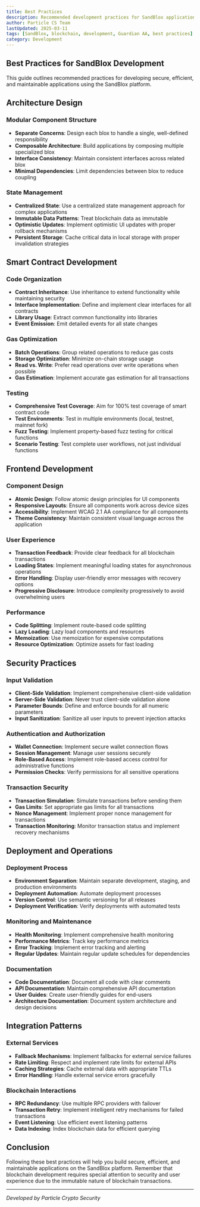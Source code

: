 ```yaml
---
title: Best Practices
description: Recommended development practices for SandBlox applications
author: Particle CS Team
lastUpdated: 2025-03-11
tags: [SandBlox, blockchain, development, Guardian AA, best practices]
category: Development
---
```


## Best Practices for SandBlox Development

This guide outlines recommended practices for developing secure, efficient, and maintainable applications using the SandBlox platform.

## Architecture Design

### Modular Component Structure

- **Separate Concerns**: Design each blox to handle a single, well-defined responsibility
- **Composable Architecture**: Build applications by composing multiple specialized blox
- **Interface Consistency**: Maintain consistent interfaces across related blox
- **Minimal Dependencies**: Limit dependencies between blox to reduce coupling

### State Management

- **Centralized State**: Use a centralized state management approach for complex applications
- **Immutable Data Patterns**: Treat blockchain data as immutable
- **Optimistic Updates**: Implement optimistic UI updates with proper rollback mechanisms
- **Persistent Storage**: Cache critical data in local storage with proper invalidation strategies

## Smart Contract Development

### Code Organization

- **Contract Inheritance**: Use inheritance to extend functionality while maintaining security
- **Interface Implementation**: Define and implement clear interfaces for all contracts
- **Library Usage**: Extract common functionality into libraries
- **Event Emission**: Emit detailed events for all state changes

### Gas Optimization

- **Batch Operations**: Group related operations to reduce gas costs
- **Storage Optimization**: Minimize on-chain storage usage
- **Read vs. Write**: Prefer read operations over write operations when possible
- **Gas Estimation**: Implement accurate gas estimation for all transactions

### Testing

- **Comprehensive Test Coverage**: Aim for 100% test coverage of smart contract code
- **Test Environments**: Test in multiple environments (local, testnet, mainnet fork)
- **Fuzz Testing**: Implement property-based fuzz testing for critical functions
- **Scenario Testing**: Test complete user workflows, not just individual functions

## Frontend Development

### Component Design

- **Atomic Design**: Follow atomic design principles for UI components
- **Responsive Layouts**: Ensure all components work across device sizes
- **Accessibility**: Implement WCAG 2.1 AA compliance for all components
- **Theme Consistency**: Maintain consistent visual language across the application

### User Experience

- **Transaction Feedback**: Provide clear feedback for all blockchain transactions
- **Loading States**: Implement meaningful loading states for asynchronous operations
- **Error Handling**: Display user-friendly error messages with recovery options
- **Progressive Disclosure**: Introduce complexity progressively to avoid overwhelming users

### Performance

- **Code Splitting**: Implement route-based code splitting
- **Lazy Loading**: Lazy load components and resources
- **Memoization**: Use memoization for expensive computations
- **Resource Optimization**: Optimize assets for fast loading

## Security Practices

### Input Validation

- **Client-Side Validation**: Implement comprehensive client-side validation
- **Server-Side Validation**: Never trust client-side validation alone
- **Parameter Bounds**: Define and enforce bounds for all numeric parameters
- **Input Sanitization**: Sanitize all user inputs to prevent injection attacks

### Authentication and Authorization

- **Wallet Connection**: Implement secure wallet connection flows
- **Session Management**: Manage user sessions securely
- **Role-Based Access**: Implement role-based access control for administrative functions
- **Permission Checks**: Verify permissions for all sensitive operations

### Transaction Security

- **Transaction Simulation**: Simulate transactions before sending them
- **Gas Limits**: Set appropriate gas limits for all transactions
- **Nonce Management**: Implement proper nonce management for transactions
- **Transaction Monitoring**: Monitor transaction status and implement recovery mechanisms

## Deployment and Operations

### Deployment Process

- **Environment Separation**: Maintain separate development, staging, and production environments
- **Deployment Automation**: Automate deployment processes
- **Version Control**: Use semantic versioning for all releases
- **Deployment Verification**: Verify deployments with automated tests

### Monitoring and Maintenance

- **Health Monitoring**: Implement comprehensive health monitoring
- **Performance Metrics**: Track key performance metrics
- **Error Tracking**: Implement error tracking and alerting
- **Regular Updates**: Maintain regular update schedules for dependencies

### Documentation

- **Code Documentation**: Document all code with clear comments
- **API Documentation**: Maintain comprehensive API documentation
- **User Guides**: Create user-friendly guides for end-users
- **Architecture Documentation**: Document system architecture and design decisions

## Integration Patterns

### External Services

- **Fallback Mechanisms**: Implement fallbacks for external service failures
- **Rate Limiting**: Respect and implement rate limits for external APIs
- **Caching Strategies**: Cache external data with appropriate TTLs
- **Error Handling**: Handle external service errors gracefully

### Blockchain Interactions

- **RPC Redundancy**: Use multiple RPC providers with failover
- **Transaction Retry**: Implement intelligent retry mechanisms for failed transactions
- **Event Listening**: Use efficient event listening patterns
- **Data Indexing**: Index blockchain data for efficient querying

## Conclusion

Following these best practices will help you build secure, efficient, and maintainable applications on the SandBlox platform. Remember that blockchain development requires special attention to security and user experience due to the immutable nature of blockchain transactions.

---

*Developed by Particle Crypto Security* 